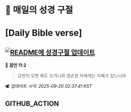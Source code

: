 # 🙏 매일의 성경 구절
# [Daily Bible verse]
## [![README에 성경구절 업데이트](https://github.com/DONGSUKA/first_test/actions/workflows/update-readme-bible.yml/badge.svg)](https://github.com/DONGSUKA/first_test/actions/workflows/update-readme-bible.yml)
<!-- START_BIBLE_VERSE -->
📖 **잠언 11:2**
> 교만이 오면 욕도 오거니와 겸손한 자에게는 지혜가 있느니라

🕊️ _업데이트 시각: 2025-09-20 02:37:41 KST_
  <!-- END_BIBLE_VERSE -->
## GITHUB_ACTION
